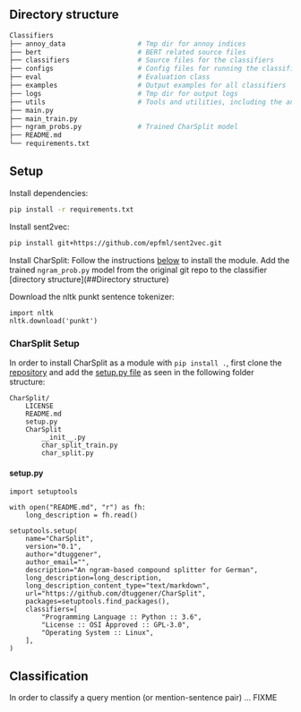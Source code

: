 ## Directory structure
```sh
Classifiers
├── annoy_data                  # Tmp dir for annoy indices
├── bert                        # BERT related source files
├── classifiers                 # Source files for the classifiers
├── configs                     # Config files for running the classification or finetuning BERT
├── eval                        # Evaluation class
├── examples                    # Output examples for all classifiers
├── logs                        # Tmp dir for output logs
├── utils                       # Tools and utilities, including the annoy index class and heuristics
├── main.py                     
├── main_train.py               
├── ngram_probs.py              # Trained CharSplit model
├── README.md                   
└── requirements.txt
```

## Setup
Install dependencies:
```sh 
pip install -r requirements.txt
```

Install sent2vec:
```sh 
pip install git+https://github.com/epfml/sent2vec.git
```

Install CharSplit:
Follow the instructions [below](###CharSplit) to install the module.
Add the trained ```ngram_prob.py``` model from the original git repo to the classifier [directory structure](##Directory structure)
 
Download the nltk punkt sentence tokenizer: 
```
import nltk
nltk.download('punkt')
```

### CharSplit Setup
In order to install CharSplit as a module with ```pip install .```, first clone the 
[repository](https://github.com/dtuggener/CharSplit) and add the [setup.py file](####setup.py) 
as seen in the following folder structure:
```
CharSplit/
    LICENSE
    README.md
    setup.py
    CharSplit
        __init__.py
        char_split_train.py
        char_split.py
```

#### setup.py  
``` 
import setuptools

with open("README.md", "r") as fh:
    long_description = fh.read()

setuptools.setup(
    name="CharSplit",
    version="0.1",
    author="dtuggener",
    author_email="",
    description="An ngram-based compound splitter for German",
    long_description=long_description,
    long_description_content_type="text/markdown",
    url="https://github.com/dtuggener/CharSplit",
    packages=setuptools.find_packages(),
    classifiers=[
        "Programming Language :: Python :: 3.6",
        "License :: OSI Approved :: GPL-3.0",
        "Operating System :: Linux",
    ],
)
```

## Classification
In order to classify a query mention (or mention-sentence pair) ...
FIXME